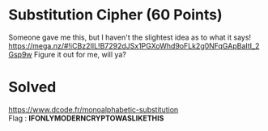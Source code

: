 # Substitution Cipher (60 Points)
Someone gave me this, but I haven't the slightest idea as to what it says! https://mega.nz/#!iCBz2IIL!B7292dJSx1PGXoWhd9oFLk2g0NFqGApBaItI_2Gsp9w Figure it out for me, will ya?
# Solved
https://www.dcode.fr/monoalphabetic-substitution<br>
Flag : <b>IFONLYMODERNCRYPTOWASLIKETHIS</b>
